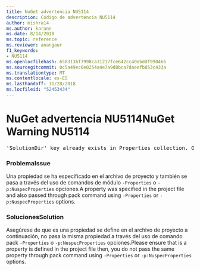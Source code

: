 ```yaml
---
title: NuGet advertencia NU5114
description: Código de advertencia NU5114
author: mishra14
ms.author: karann
ms.date: 8/14/2018
ms.topic: reference
ms.reviewer: anangaur
f1_keywords:
- NU5114
ms.openlocfilehash: 658313bf7998ca31217fce642cc40ebddf990466
ms.sourcegitcommit: 0c5a49ec6e0254a4e7a9d8bca7daeefb853c433a
ms.translationtype: MT
ms.contentlocale: es-ES
ms.lasthandoff: 11/28/2018
ms.locfileid: "52453434"
---
```

# <a name="nuget-warning-nu5114"></a><span data-ttu-id="1a4d4-103">NuGet advertencia NU5114</span><span class="sxs-lookup"><span data-stu-id="1a4d4-103">NuGet Warning NU5114</span></span>
<pre>'SolutionDir' key already exists in Properties collection. Overriding value.</pre>

### <a name="issue"></a><span data-ttu-id="1a4d4-104">Problema</span><span class="sxs-lookup"><span data-stu-id="1a4d4-104">Issue</span></span>

<span data-ttu-id="1a4d4-105">Una propiedad se ha especificado en el archivo de proyecto y también se pasa a través del uso de comandos de módulo `-Properties` o `-p:NuspecProperties` opciones.</span><span class="sxs-lookup"><span data-stu-id="1a4d4-105">A property was specified in the project file and also passed through pack command using `-Properties` or `-p:NuspecProperties` options.</span></span> 


### <a name="solution"></a><span data-ttu-id="1a4d4-106">Soluciones</span><span class="sxs-lookup"><span data-stu-id="1a4d4-106">Solution</span></span>

<span data-ttu-id="1a4d4-107">Asegúrese de que es una propiedad se define en el archivo de proyecto a continuación, no pasa la misma propiedad a través del uso de comando pack `-Properties` o `-p:NuspecProperties` opciones.</span><span class="sxs-lookup"><span data-stu-id="1a4d4-107">Please ensure that is a property is defined in the project file then, you do not pass the same property through pack command using `-Properties` or `-p:NuspecProperties` options.</span></span> 


